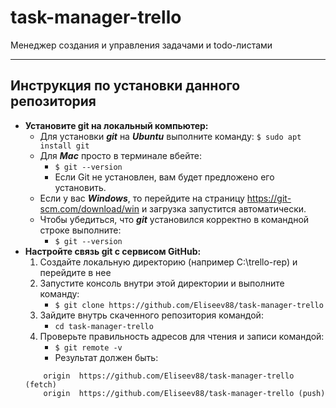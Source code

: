 # task-manager-trello
Менеджер создания и управления задачами и todo-листами
____

## Инструкция по установки данного репозитория

- **Установите git на локальный компьютер:**
    - Для установки ***git*** на ***Ubuntu*** выполните команду:
	    `$ sudo apt install git`
	- Для ***Mac*** просто в терминале вбейте:
	    - `$ git --version`
	    - Если Git не установлен, вам будет предложено его установить.
	- Если у вас ***Windows***, то перейдите на страницу https://git-scm.com/download/win и загрузка запустится автоматически.
	- Чтобы убедиться, что ***git*** установился корректно в командной строке выполните:
	    - `$ git --version`
- **Настройте связь git c cервисом GitHub:**
	1. Создайте локальную директорию (например C:\trello-rep) и перейдите в нее
	2. Запустите консоль внутри этой директории и выполните команду:
	    - `$ git clone https://github.com/Eliseev88/task-manager-trello`
	3. Зайдите внутрь скаченного репозитория командой:
	    - `cd task-manager-trello`
	4. Проверьте правильность адресов для чтения и записи командой:
	    - `$ git remote -v`
	    - Результат должен быть:
	```
		origin  https://github.com/Eliseev88/task-manager-trello (fetch)
		origin  https://github.com/Eliseev88/task-manager-trello (push)
    ```
